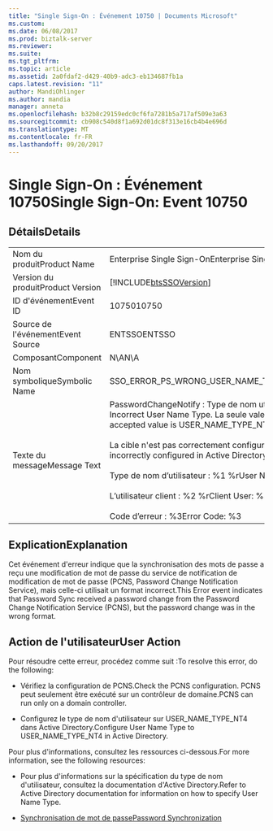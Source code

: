 ```yaml
---
title: "Single Sign-On : Événement 10750 | Documents Microsoft"
ms.custom: 
ms.date: 06/08/2017
ms.prod: biztalk-server
ms.reviewer: 
ms.suite: 
ms.tgt_pltfrm: 
ms.topic: article
ms.assetid: 2a0fdaf2-d429-40b9-adc3-eb134687fb1a
caps.latest.revision: "11"
author: MandiOhlinger
ms.author: mandia
manager: anneta
ms.openlocfilehash: b32b8c29159edc0cf6fa7281b5a717af509e3a63
ms.sourcegitcommit: cb908c540d8f1a692d01dc8f313e16cb4b4e696d
ms.translationtype: MT
ms.contentlocale: fr-FR
ms.lasthandoff: 09/20/2017
---
```

# <a name="single-sign-on-event-10750"></a><span data-ttu-id="cffc6-102">Single Sign-On : Événement 10750</span><span class="sxs-lookup"><span data-stu-id="cffc6-102">Single Sign-On: Event 10750</span></span>
## <a name="details"></a><span data-ttu-id="cffc6-103">Détails</span><span class="sxs-lookup"><span data-stu-id="cffc6-103">Details</span></span>  
  
|||  
|-|-|  
|<span data-ttu-id="cffc6-104">Nom du produit</span><span class="sxs-lookup"><span data-stu-id="cffc6-104">Product Name</span></span>|<span data-ttu-id="cffc6-105">Enterprise Single Sign-On</span><span class="sxs-lookup"><span data-stu-id="cffc6-105">Enterprise Single Sign-On</span></span>|  
|<span data-ttu-id="cffc6-106">Version du produit</span><span class="sxs-lookup"><span data-stu-id="cffc6-106">Product Version</span></span>|[!INCLUDE[btsSSOVersion](../includes/btsssoversion-md.md)]|  
|<span data-ttu-id="cffc6-107">ID d'événement</span><span class="sxs-lookup"><span data-stu-id="cffc6-107">Event ID</span></span>|<span data-ttu-id="cffc6-108">10750</span><span class="sxs-lookup"><span data-stu-id="cffc6-108">10750</span></span>|  
|<span data-ttu-id="cffc6-109">Source de l'événement</span><span class="sxs-lookup"><span data-stu-id="cffc6-109">Event Source</span></span>|<span data-ttu-id="cffc6-110">ENTSSO</span><span class="sxs-lookup"><span data-stu-id="cffc6-110">ENTSSO</span></span>|  
|<span data-ttu-id="cffc6-111">Composant</span><span class="sxs-lookup"><span data-stu-id="cffc6-111">Component</span></span>|<span data-ttu-id="cffc6-112">N\A</span><span class="sxs-lookup"><span data-stu-id="cffc6-112">N\A</span></span>|  
|<span data-ttu-id="cffc6-113">Nom symbolique</span><span class="sxs-lookup"><span data-stu-id="cffc6-113">Symbolic Name</span></span>|<span data-ttu-id="cffc6-114">SSO_ERROR_PS_WRONG_USER_NAME_TYPE</span><span class="sxs-lookup"><span data-stu-id="cffc6-114">SSO_ERROR_PS_WRONG_USER_NAME_TYPE</span></span>|  
|<span data-ttu-id="cffc6-115">Texte du message</span><span class="sxs-lookup"><span data-stu-id="cffc6-115">Message Text</span></span>|<span data-ttu-id="cffc6-116">PasswordChangeNotify : Type de nom utilisateur Incorrect.</span><span class="sxs-lookup"><span data-stu-id="cffc6-116">PasswordChangeNotify: Incorrect User Name Type.</span></span> <span data-ttu-id="cffc6-117">La seule valeur acceptée est USER_NAME_TYPE_NT4.</span><span class="sxs-lookup"><span data-stu-id="cffc6-117">The only accepted value is USER_NAME_TYPE_NT4.</span></span><br /><br /> <span data-ttu-id="cffc6-118">La cible n'est pas correctement configurée dans Active Directory.%r</span><span class="sxs-lookup"><span data-stu-id="cffc6-118">The target is incorrectly configured in Active Directory.%r</span></span><br /><br /> <span data-ttu-id="cffc6-119">Type de nom d’utilisateur : %1 %r</span><span class="sxs-lookup"><span data-stu-id="cffc6-119">User Name Type: %1%r</span></span><br /><br /> <span data-ttu-id="cffc6-120">L’utilisateur client : %2 %r</span><span class="sxs-lookup"><span data-stu-id="cffc6-120">Client User: %2%r</span></span><br /><br /> <span data-ttu-id="cffc6-121">Code d’erreur : %3</span><span class="sxs-lookup"><span data-stu-id="cffc6-121">Error Code: %3</span></span>|  
  
## <a name="explanation"></a><span data-ttu-id="cffc6-122">Explication</span><span class="sxs-lookup"><span data-stu-id="cffc6-122">Explanation</span></span>  
 <span data-ttu-id="cffc6-123">Cet événement d'erreur indique que la synchronisation des mots de passe a reçu une modification de mot de passe du service de notification de modification de mot de passe (PCNS, Password Change Notification Service), mais celle-ci utilisait un format incorrect.</span><span class="sxs-lookup"><span data-stu-id="cffc6-123">This Error event indicates that Password Sync received a password change from the Password Change Notification Service (PCNS), but the password change was in the wrong format.</span></span>  
  
## <a name="user-action"></a><span data-ttu-id="cffc6-124">Action de l'utilisateur</span><span class="sxs-lookup"><span data-stu-id="cffc6-124">User Action</span></span>  
 <span data-ttu-id="cffc6-125">Pour résoudre cette erreur, procédez comme suit :</span><span class="sxs-lookup"><span data-stu-id="cffc6-125">To resolve this error, do the following:</span></span>  
  
-   <span data-ttu-id="cffc6-126">Vérifiez la configuration de PCNS.</span><span class="sxs-lookup"><span data-stu-id="cffc6-126">Check the PCNS configuration.</span></span> <span data-ttu-id="cffc6-127">PCNS peut seulement être exécuté sur un contrôleur de domaine.</span><span class="sxs-lookup"><span data-stu-id="cffc6-127">PCNS can run only on a domain controller.</span></span>  
  
-   <span data-ttu-id="cffc6-128">Configurez le type de nom d'utilisateur sur USER_NAME_TYPE_NT4 dans Active Directory.</span><span class="sxs-lookup"><span data-stu-id="cffc6-128">Configure User Name Type to USER_NAME_TYPE_NT4 in Active Directory.</span></span>  
  
 <span data-ttu-id="cffc6-129">Pour plus d'informations, consultez les ressources ci-dessous.</span><span class="sxs-lookup"><span data-stu-id="cffc6-129">For more information, see the following resources:</span></span>  
  
-   <span data-ttu-id="cffc6-130">Pour plus d'informations sur la spécification du type de nom d'utilisateur, consultez la documentation d'Active Directory.</span><span class="sxs-lookup"><span data-stu-id="cffc6-130">Refer to Active Directory documentation for information on how to specify User Name Type.</span></span>  
  
-   [<span data-ttu-id="cffc6-131">Synchronisation de mot de passe</span><span class="sxs-lookup"><span data-stu-id="cffc6-131">Password Synchronization</span></span>](../core/password-synchronization2.md)